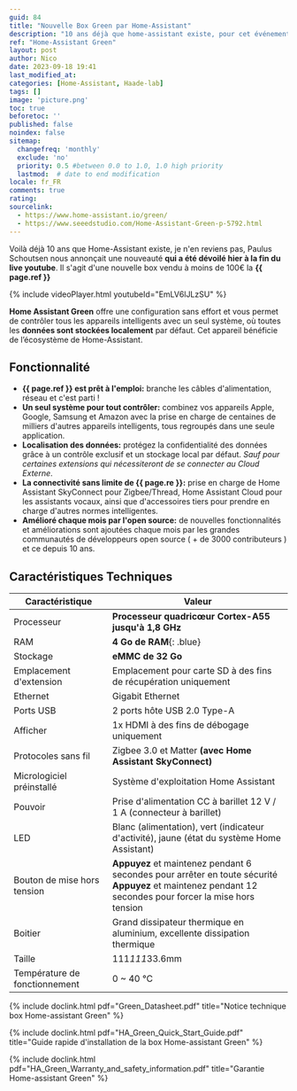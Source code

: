```yaml
---
guid: 84
title: "Nouvelle Box Green par Home-Assistant"
description: "10 ans déjà que home-assistant existe, pour cet événement ils nous font découvrir leur nouvelle box Home-assistant green à moins de 100€"
ref: "Home-Assistant Green"
layout: post
author: Nico
date: 2023-09-18 19:41
last_modified_at: 
categories: [Home-Assistant, Haade-lab]
tags: []
image: 'picture.png'
toc: true
beforetoc: ''
published: false
noindex: false
sitemap:
  changefreq: 'monthly'
  exclude: 'no'
  priority: 0.5 #between 0.0 to 1.0, 1.0 high priority
  lastmod:  # date to end modification
locale: fr_FR
comments: true
rating:  
sourcelink:
  - https://www.home-assistant.io/green/
  - https://www.seeedstudio.com/Home-Assistant-Green-p-5792.html
---
```


Voilà déjà 10 ans que Home-Assistant existe, je n'en reviens pas, Paulus Schoutsen nous annonçait une nouveauté **qui a été dévoilé hier à la fin du live youtube**. Il s'agit d'une nouvelle box vendu à moins de 100€ la **{{ page.ref }}**

{% include videoPlayer.html youtubeId="EmLV6lJLzSU" %}

**Home Assistant Green**  offre une configuration sans effort et vous permet de contrôler tous les appareils intelligents avec un seul système, où toutes les **données sont stockées localement** par défaut. Cet appareil bénéficie de l’écosystème  de Home-Assistant.

## Fonctionnalité

- **{{ page.ref }} est prêt à l'emploi:** branche les câbles d'alimentation, réseau et c'est parti !
- **Un seul système pour tout contrôler:** combinez vos appareils Apple, Google, Samsung et Amazon avec la prise en charge de centaines de milliers d'autres appareils intelligents, tous regroupés dans une seule application.
- **Localisation des données:** protégez la confidentialité des données grâce à un contrôle exclusif et un stockage local par défaut. *Sauf pour certaines extensions qui nécessiteront de se connecter au Cloud Externe*.
- **La connectivité sans limite de {{ page.re }}:** prise en charge de Home Assistant SkyConnect pour Zigbee/Thread, Home Assistant Cloud pour les assistants vocaux, ainsi que d'accessoires tiers pour prendre en charge d'autres normes intelligentes.
- **Amélioré chaque mois par l'open source:** de nouvelles fonctionnalités et améliorations sont ajoutées chaque mois par les grandes communautés de développeurs open source ( + de 3000 contributeurs ) et ce depuis 10 ans.

## Caractéristiques Techniques

|Caractéristique|Valeur|
|-------------|------|
|Processeur|**Processeur quadricœur Cortex-A55 jusqu'à 1,8 GHz**|
|RAM|**4 Go de RAM**{: .blue}|
|Stockage|**eMMC de 32 Go**|
|Emplacement d'extension|Emplacement pour carte SD à des fins de récupération uniquement|
|Ethernet|Gigabit Ethernet|
|Ports USB|2 ports hôte USB 2.0 Type-A|
|Afficher|1x HDMI à des fins de débogage uniquement|
|Protocoles sans fil|Zigbee 3.0 et Matter **(avec Home Assistant SkyConnect)**|
|Micrologiciel préinstallé|Système d'exploitation Home Assistant|
|Pouvoir|Prise d'alimentation CC à barillet 12 V / 1 A (connecteur à barillet)|
|LED|Blanc (alimentation), vert (indicateur d'activité), jaune (état du système Home Assistant)|
|Bouton de mise hors tension|**Appuyez** et maintenez pendant 6 secondes pour arrêter en toute sécurité<br>**Appuyez** et maintenez pendant 12 secondes pour forcer la mise hors tension|
|Boitier|Grand dissipateur thermique en aluminium, excellente dissipation thermique|
|Taille|111*111*33.6mm|
|Température de fonctionnement|0 ~ 40 ℃|

{% include doclink.html pdf="Green_Datasheet.pdf" title="Notice technique box Home-assistant Green" %}

{% include doclink.html pdf="HA_Green_Quick_Start_Guide.pdf" title="Guide rapide d'installation de la box Home-assistant Green" %}

{% include doclink.html pdf="HA_Green_Warranty_and_safety_information.pdf" title="Garantie Home-assistant Green" %}


